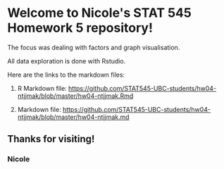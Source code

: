 # Welcome to Nicole's STAT 545 Homework 5 repository!

The focus was dealing with factors and graph visualisation.

All data exploration is done with Rstudio.

Here are the links to the markdown files:

1. R Markdown file: https://github.com/STAT545-UBC-students/hw04-ntjjmak/blob/master/hw04-ntjjmak.Rmd

2. Markdown file: https://github.com/STAT545-UBC-students/hw04-ntjjmak/blob/master/hw04-ntjjmak.md


## Thanks for visiting!

### Nicole
